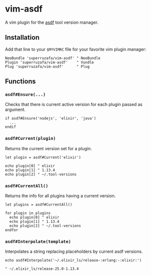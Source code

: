 # vim-asdf

A vim plugin for the [asdf] tool version manager.


## Installation

Add that line to your `$MYVIMRC` file for your favorite vim plugin manager:

```
NeoBundle 'superruzafa/vim-asdf' " NeoBundle
Plugin 'superruzafa/vim-asdf'    " Vundle
Plug 'superruzafa/vim-asdf'      " Plug
```

## Functions

### `asdf#Ensure(...)`

Checks that there is current active version for each plugin passed as argument.

```vimscript
if asdf#Ensure('nodejs', 'elixir', 'java')
  ...
endif
```

### `asdf#Current(plugin)`

Returns the current version set for a plugin.

```vimscript
let plugin = asdf#Current('elixir')

echo plugin[0] " elixir
echo plugin[1] " 1.13.4
echo plugin[2] " ~/.tool-versions

```

### `asdf#CurrentAll()`

Returns the info for all plugins having a current version.

```vimscript
let plugins = asdf#CurrentAll()

for plugin in plugins
  echo plugin[0] " elixir
  echo plugin[1] " 1.13.4
  echo plugin[2] " ~/.tool-versions
endfor

```

### `asdf#Interpolate(template)`

Interpolates a string replacing placeholders by current asdf versions.

```vimscript
echo asdf#Interpolate('~/.elixir_ls/release-:erlang:-:elixir:')

" ~/.elixir_ls/release-25.0-1.13.4
```

[asdf]: https://asdf-vm.com

